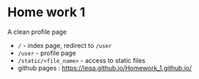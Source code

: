 Home work 1
===========
A clean profile page

* `/` - index page, redirect to `/user`
* `/user` - profile page
* `/static/<file_name>` - access to static files
* github pages : https://leqa.github.io/Homework_1.github.io/
